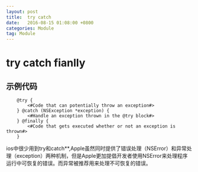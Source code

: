 ```yaml
---
layout: post
title:  try catch
date:   2016-08-15 01:08:00 +0800
categories: Module
tag: Module
---
```

# try catch fianlly
## 示例代码
```
    @try {
        <#Code that can potentially throw an exception#>
    } @catch (NSException *exception) {
        <#Handle an exception thrown in the @try block#>
    } @finally {
        <#Code that gets executed whether or not an exception is thrown#>
    }
```  
ios中很少用到try和catch**,Apple虽然同时提供了错误处理（NSError）和异常处理（exception）两种机制，但是Apple更加提倡开发者使用NSError来处理程序运行中可恢复的错误。而异常被推荐用来处理不可恢复的错误。
